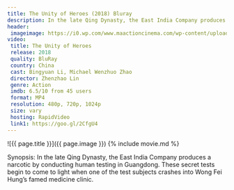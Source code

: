 ```yaml
---
title: The Unity of Heroes (2018) Bluray
description: In the late Qing Dynasty, the East India Company produces a narcotic by conducting human testing.
header:
 imageimage: https://i0.wp.com/www.maactioncinema.com/wp-content/uploads/2018/04/32467746_1807669449253267_3341097506720186368_n.jpg
video:
 title: The Unity of Heroes
 release: 2018
 quality: BluRay
 country: China
 cast: Bingyuan Li, Michael Wenzhuo Zhao
 director: Zhenzhao Lin
 genre: Action
 imdb: 6.5/10 from 45 users
 format: MP4
 resolution: 480p, 720p, 1024p
 size: vary
 hosting: RapidVideo
 link1: https://goo.gl/2CfgU4
---
```

![{{ page.title }}]({{ page.image }})
{% include movie.md %}

Synopsis:
In the late Qing Dynasty, the East India Company produces a narcotic by conducting human testing in Guangdong. These secret tests begin to come to light when one of the test subjects crashes into Wong Fei Hung’s famed medicine clinic.
